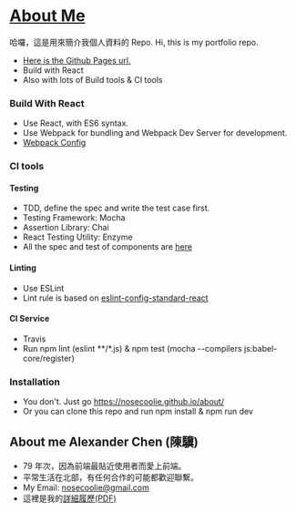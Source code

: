 # [About Me](https://nosecoolie.github.io/about/)
哈囉，這是用來簡介我個人資料的 Repo. Hi, this is my portfolio repo.
* [Here is the Github Pages url.](https://nosecoolie.github.io/about/)
* Build with React
* Also with lots of Build tools & CI tools

### Build With React
* Use React, with ES6 syntax.
* Use Webpack for bundling and Webpack Dev Server for development.
* [Webpack Config](https://github.com/nosecoolie/about/blob/gh-pages/webpack.config.js)

### CI tools
#### Testing
* TDD, define the spec and write the test case first.
* Testing Framework: Mocha
* Assertion Library: Chai
* React Testing Utility: Enzyme
* All the spec and test of components are [here](https://github.com/nosecoolie/about/blob/gh-pages/test)

#### Linting
* Use ESLint
* Lint rule is based on [eslint-config-standard-react](https://github.com/feross/eslint-config-standard-react)

#### CI Service
* Travis
* Run npm lint (eslint **/*.js) & npm test (mocha --compilers js:babel-core/register)

### Installation
* You don't. Just go https://nosecoolie.github.io/about/
* Or you can clone this repo and run npm install & npm run dev



## About me Alexander Chen (陳驥)
* 79 年次，因為前端最貼近使用者而愛上前端。
* 平常生活在北部，有任何合作的可能都歡迎聯繫。
* My Email: nosecoolie@gmail.com
* 這裡是我的[詳細履歷(PDF)](https://drive.google.com/file/d/0B4e-iZ8o90hWa2RhQjFWdVF0c2c/view?usp=sharing)
